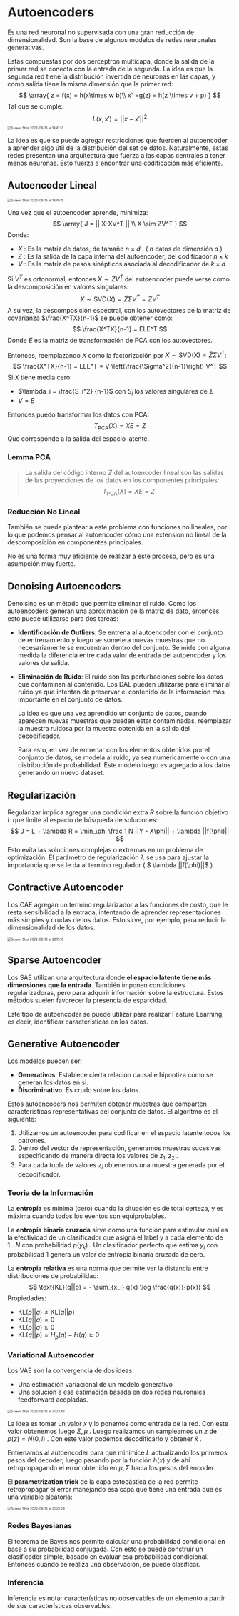 # Autoencoders

Es una red neuronal no supervisada con una gran reducción de dimensionalidad. Son la base de algunos modelos de redes neuronales generativas.

Estas compuestas por dos perceptron multicapa, donde la salida de la primer red se conecta con la entrada de la segunda. La idea es que la segunda red tiene la distribución invertida de neuronas en las capas, y como salida tiene la misma dimensión que la primer red:
$$
\array{
z = f(x) = h(x\times w b)\\
x' =g(z) = h(z \times v + p)
}
$$
Tal que se cumple:
$$
L(x,x') = ||x-x'||^2
$$
<img src="Resources/12 - Autoencoders/Screen Shot 2022-06-15 at 19.41.51.jpg" alt="Screen Shot 2022-06-15 at 19.41.51" style="zoom:50%;" />

La idea es que se puede agregar restricciones que fuercen al autoencoder a aprender algo útil de la distribución del set de datos. Naturalmente, estas redes presentan una arquitectura que fuerza a las capas centrales a tener menos neuronas. Esto fuerza a encontrar una codificación más eficiente. 

## Autoencoder Lineal

<img src="Resources/12 - Autoencoders/Screen Shot 2022-06-15 at 19.46.15.jpg" alt="Screen Shot 2022-06-15 at 19.46.15" style="zoom:50%;" />

Una vez que el autoencoder aprende, minimiza:
$$
\array{
J = || X-XV^T || \\
X \sim ZV^T
}
$$
Donde:

- $X$ : Es la matriz de datos, de tamaño $n\times d$ . ( $n$ datos de dimensión $d$ )
- $Z$ : Es la salida de la capa interna del autoencoder, del codificador $n \times k$
- $V$ : Es la matriz de pesos sinápticos asociada al decodificador de $k \times d$ 

Si $V^T$ es ortonormal, entonces $X \sim ZV^T$ del autoencoder puede verse como la descomposición en valores singulares:
$$
X \sim \text{SVD}(X) = \tilde Z \Sigma V^T = ZV^T
$$
A su vez, la descomposición espectral, con los autovectores de la matriz de covarianza $\frac{X^TX}{n-1}$ se puede obtener como:
$$
\frac{X^TX}{n-1} = ELE^T
$$
Donde $E$ es la matriz de transformación de PCA con los autovectores.

Entonces, reemplazando $X$ como la factorización por $X \sim \text{SVD(X)} = \tilde Z\Sigma V^T$:
$$
\frac{X^TX}{n-1} = ELE^T = V \left(\frac{\Sigma^2}{n-1}\right) V^T
$$
Si $X$ tiene media cero:

- $\lambda_i = \frac{S_i^2} {n-1}$ con $S_i$ los valores singulares de $\Sigma$
- $V=E$

Entonces puedo transformar los datos con PCA:
$$
T_{\text{PCA}}(X) = XE = Z
$$
Que corresponde a la salida del espacio latente.

###  Lemma PCA

> La salida del código interno $Z$ del autoencoder lineal son las salidas de las proyecciones de los datos en los componentes principales:
> $$
> T_{\text{PCA}}(X) = XE  =Z
> $$

### Reducción No Lineal

También se puede plantear a este problema con funciones no lineales, por lo que podemos pensar al autoencoder cómo una extension no lineal de la descomposición en componentes principales.

No es una forma muy eficiente de realizar a este proceso, pero es una asumpción muy fuerte. 

## Denoising Autoencoders

Denoising es un método que permite eliminar el ruido. Como los autoencoders generan una aproximación de la matriz de dato, entonces esto puede utilizarse para dos tareas:

- **Identificación de Outliers**: Se entrena al autoencoder con el conjunto de entrenamiento y luego se somete a nuevas muestras que no necesariamente se encuentran dentro del conjunto. Se mide con alguna medida la diferencia entre cada valor de entrada del autoencoder y los valores de salida.

- **Eliminación de Ruido**: El ruido son las perturbaciones sobre los datos que contaminan al contenido. Los DAE pueden utilizarse para eliminar al ruido ya que intentan de preservar el contenido de la información más importante en el conjunto de datos.

  La idea es que una vez aprendido un conjunto de datos, cuando aparecen nuevas muestras que pueden estar contaminadas, reemplazar la muestra ruidosa por la muestra obtenida en la salida del decodificador.

  Para esto, en vez de entrenar con los elementos obtenidos por el conjunto de datos, se modela al ruido, ya sea numéricamente o con una distribución de probabilidad. Este modelo luego es agregado a los datos  generando un nuevo dataset.

## Regularización 

Regularizar implica agregar una condición extra $R$ sobre la función objetivo $L$ que limite al espacio de búsqueda de soluciones:
$$
J = L + \lambda R = \min_\phi \frac 1 N ||Y - X\phi|| + \lambda ||f(\phi)||
$$
Esto evita las soluciones complejas o extremas en un problema de optimización. El parámetro de regularización $\lambda$ se usa para ajustar la importancia que se le da al termino regulador ( $ \lambda ||f(\phi)||$ ).

## Contractive Autoencoder

Los CAE agregan un termino regularizador a las funciones de costo, que le resta sensibilidad a la entrada, intentando de aprender representaciones más simples y crudas de los datos. Esto sirve, por ejemplo, para reducir la dimensionalidad de los datos.

<img src="Resources/12 - Autoencoders/Screen Shot 2022-06-15 at 20.15.10.jpg" alt="Screen Shot 2022-06-15 at 20.15.10" style="zoom:50%;" />

## Sparse Autoencoder

Los SAE utilizan una arquitectura donde **el espacio latente tiene más dimensiones que la entrada**. También imponen condiciones regularizadoras, pero para adquirir información sobre la estructura. Estos métodos suelen favorecer la presencia de esparcidad.

Este tipo de autoencoder se puede utilizar para realizar Feature Learning, es decir, identificar características en los datos.

## Generative Autoencoder

Los modelos pueden ser:

- **Generativos**: Establece cierta relación causal e hipnotiza como se generan los datos en si.
- **Discriminativo**: Es crudo sobre los datos.

Estos autoencoders nos permiten obtener muestras que comparten características representativas del conjunto de datos. El algoritmo es el siguiente:

1. Utilizamos un autoencoder para codificar en el espacio latente todos los patrones.
2. Dentro del vector de representación, generamos muestras sucesivas especificando de manera directa los valores de $z_1,z_2$ .
3. Para cada tupla de valores $z_i$ obtenemos una muestra generada por el decodificador.

### Teoria de la Información 

La **entropía** es mínima (cero) cuando la situación es de total certeza, y es máxima cuando todos los eventos son equiprobables.

La **entropía binaria cruzada** sirve como una función para estimular cual es la efectividad de un clasificador que asigna el label y a cada elemento de $1\dots N$ con probabilidad $p(y_k)$ . Un clasificador perfecto que estima $y_i$ con probabilidad 1 genera un valor de entropía binaria cruzada de cero.

La **entropia relativa** es una norma que permite ver la distancia entre distribuciones de probabilidad:
$$
\text{KL}(q||p) = - \sum_{x_i} q(x) \log \frac{q(x)}{p(x)}
$$
Propiedades:

- $\text{KL}(p||q) \neq \text{KL}(q||p)$
- $\text{KL}(q||q) = 0$
- $\text{KL}(p||q) \ge 0$
- $\text{KL}(q||p) = H_p(q) - H(q) \ge 0$

### Variational Autoencoder

Los VAE son la convergencia de dos ideas:

- Una estimación variacional de un modelo generativo
- Una solución a esa estimación basada en dos redes neuronales feedforward acopladas.

<img src="Resources/12 - Autoencoders/Screen Shot 2022-06-15 at 21.23.42.jpg" alt="Screen Shot 2022-06-15 at 21.23.42" style="zoom:50%;" />

La idea es tomar un valor $x$  y lo ponemos como entrada de la red. Con este valor obtenemos luego $\Sigma, \mu$ . Luego realizamos un sampleamos un $z$ de $p(z)= N(0,I)$ . Con este valor podemos decodificarlo y obtener $\hat x$ .

Entrenamos al autoencoder para que minimice $L$ actualizando los primeros pesos del decoder, luego pasando por la función $h(x)$ y de ahí retropropagando el error obtenido en $\mu,\Sigma$ hacia los pesos del encoder.

El **parametrization trick** de la capa estocástica de la red permite retropropagar el error manejando esa capa que tiene una entrada que es una variable aleatoria:

<img src="Resources/12 - Autoencoders/Screen Shot 2022-06-15 at 21.28.29.jpg" alt="Screen Shot 2022-06-15 at 21.28.29" style="zoom:50%;" />

### Redes Bayesianas

El teorema de Bayes nos permite calcular una probabilidad condicional en base a su probabilidad conjugada. Con esto se puede construir un clasificador simple, basado en evaluar esa probabilidad condicional. Entonces cuando se realiza una observación, se puede clasificar.

### Inferencia

Inferencia es notar características no observables de un elemento a partir de sus características observables.



























